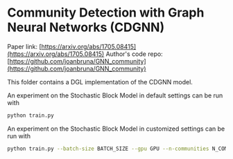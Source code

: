 Community Detection with Graph Neural Networks (CDGNN)
============

Paper link: [https://arxiv.org/abs/1705.08415](https://arxiv.org/abs/1705.08415)
Author's code repo: [https://github.com/joanbruna/GNN_community](https://github.com/joanbruna/GNN_community)

This folder contains a DGL implementation of the CDGNN model.

An experiment on the Stochastic Block Model in default settings can be run with

```bash
python train.py
```

An experiment on the Stochastic Block Model in customized settings can be run with
```bash
python train.py --batch-size BATCH_SIZE --gpu GPU --n-communities N_COMMUNITIES --n-features N_FEATURES --n-graphs N_GRAPH --n-iterations N_ITERATIONS --n-layers N_LAYER --n-nodes N_NODE --model-path MODEL_PATH --radius RADIUS
```
